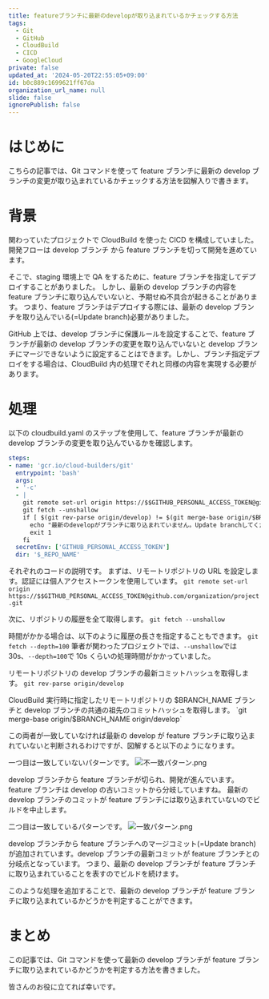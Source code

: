 ```yaml
---
title: featureブランチに最新のdevelopが取り込まれているかチェックする方法
tags:
  - Git
  - GitHub
  - CloudBuild
  - CICD
  - GoogleCloud
private: false
updated_at: '2024-05-20T22:55:05+09:00'
id: b0c889c1699621ff67da
organization_url_name: null
slide: false
ignorePublish: false
---
```


# はじめに

こちらの記事では、Git コマンドを使って feature ブランチに最新の develop ブランチの変更が取り込まれているかチェックする方法を図解入りで書きます。

# 背景

関わっていたプロジェクトで CloudBuild を使った CICD を構成していました。開発フローは develop ブランチ から feature ブランチを切って開発を進めています。

そこで、staging 環境上で QA をするために、feature ブランチを指定してデプロイすることがありました。
しかし、最新の develop ブランチの内容を feature ブランチに取り込んでいないと、予期せぬ不具合が起きることがあります。
つまり、feature ブランチはデプロイする際には、最新の develop ブランチを取り込んでいる(=Update branch)必要がありました。

GitHub 上では、develop ブランチに保護ルールを設定することで、feature ブランチが最新の develop ブランチの変更を取り込んでいないと develop ブランチにマージできないように設定することはできます。しかし、ブランチ指定デプロイをする場合は、CloudBuild 内の処理でそれと同様の内容を実現する必要があります。

# 処理

以下の cloudbuild.yaml のステップを使用して、feature ブランチが最新の develop ブランチの変更を取り込んでいるかを確認します。

```yaml:cloudbuild.yaml
steps:
- name: 'gcr.io/cloud-builders/git'
  entrypoint: 'bash'
  args:
  - '-c'
  - |
    git remote set-url origin https://$$GITHUB_PERSONAL_ACCESS_TOKEN@github.com/organization/project.git
    git fetch --unshallow
    if [ $(git rev-parse origin/develop) != $(git merge-base origin/$BRANCH_NAME origin/develop) ]; then
      echo "最新のdevelopがブランチに取り込まれていません。Update branchしてください。"
      exit 1
    fi
  secretEnv: ['GITHUB_PERSONAL_ACCESS_TOKEN']
  dir: '$_REPO_NAME'
```

それぞれのコードの説明です。
まずは、リモートリポジトリの URL を設定します。認証には個人アクセストークンを使用しています。
`git remote set-url origin https://$$GITHUB_PERSONAL_ACCESS_TOKEN@github.com/organization/project.git`

次に、リポジトリの履歴を全て取得します。
`git fetch --unshallow`

時間がかかる場合は、以下のように履歴の長さを指定することもできます。
`git fetch --depth=100`
筆者が関わったプロジェクトでは、`--unshallow`では 30s、`--depth=100`で 10s くらいの処理時間がかかっていました。

リモートリポジトリの develop ブランチの最新コミットハッシュを取得します。
`git rev-parse origin/develop`

CloudBuild 実行時に指定したリモートリポジトリの $BRANCH_NAME ブランチと develop ブランチの共通の祖先のコミットハッシュを取得します。
`git merge-base origin/$BRANCH_NAME origin/develop`

この両者が一致していなければ最新の develop が feature ブランチに取り込まれていないと判断されるわけですが、図解すると以下のようになります。

一つ目は一致していないパターンです。
![不一致パターン.png](https://qiita-image-store.s3.ap-northeast-1.amazonaws.com/0/614347/fd22ea30-52b6-6408-16e6-72931c04b2e1.png)

develop ブランチから feature ブランチが切られ、開発が進んでいます。feature ブランチは develop の古いコミットから分岐していますね。
最新の develop ブランチのコミットが feature ブランチには取り込まれていないのでビルドを中止します。

二つ目は一致しているパターンです。
![一致パターン.png](https://qiita-image-store.s3.ap-northeast-1.amazonaws.com/0/614347/9dc44558-0929-31ea-9891-8a39c218b064.png)

develop ブランチから feature ブランチへのマージコミット(=Update branch)が追加されています。develop ブランチの最新コミットが feature ブランチとの分岐点となっています。
つまり、最新の develop ブランチが feature ブランチに取り込まれていることを表すのでビルドを続けます。

このような処理を追加することで、最新の develop ブランチが feature ブランチに取り込まれているかどうかを判定することができます。

# まとめ

この記事では、Git コマンドを使って最新の develop ブランチが feature ブランチに取り込まれているかどうかを判定する方法を書きました。

皆さんのお役に立てれば幸いです。

